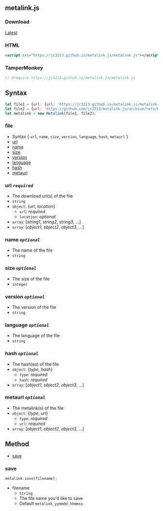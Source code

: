 ## metalink.js

### Download
[Latest](//jc3213.github.io/metalink.js/metalink.js)

### HTML
```HTML
<script src="https://jc3213.github.io/metalink.js/metalink.js"></script>
```

### TamperMonkey
```javascript
// @require https://jc3213.github.io/metalink.js/metalink.js
```

## Syntax
```javascript
let file1 = {url: {url: 'https://jc3213.github.io/metalink.js/metalink.js', location: 'en'}, version: '0.1.0'};
let file2 = {url: 'https://github.com/jc3213/metalink.js/archive/refs/heads/main.zip', name: 'metalink.js_by_@jc3213.zip'}
let metalink = new Metalink(file1, file2);
```

### file
- Syntax { `url`, `name`, `size`, `version`, `language`, `hash`, `metaurl` }
- [url](#url-required)
- [name](#name-optional)
- [size](#size-optional)
- [version](#version-optional)
- [language](#language-optional)
- [hash](#hash-optional)
- [metaurl](#metaurl-optional)

### url *`required`*
- The download url(s) of the file
- `string`
- `object`: {*url*, *location*}
  - `url`: *required*
  - `location`: *optional*
- `array`: [*string1*, *string2*, *string3*, ...]
- `array`: [*object1*, *object2*, *object3*, ...]

### name *`optional`*
- The name of the file
- `string`

### size *`optional`*
- The size of the file
- `integer`

### version *`optional`*
- The version of the file
- `string`

### language *`optional`*
- The language of the file
- `string`

### hash *`optional`*
- The hash(es) of the file
- `object`: {*type*, *hash*}
  - `type`: *required*
  - `hash`: *required*
- `array`: [*object1*, *object2*, *object3*, ...]

### metaurl *`optional`*
- The metalink(s) of the file
- `object`: {*type*, *url*}
  - `type`: *required*
  - `url`: *required*
- `array`: [*object1*, *object2*, *object3*, ...]

## Method
- [save](#save)

### save
```javascript
metalink.save(filename);
```
- filename
    - `String`
    - The file name you'd like to save
    - Default `metalink_yymmdd_hhmmss`
